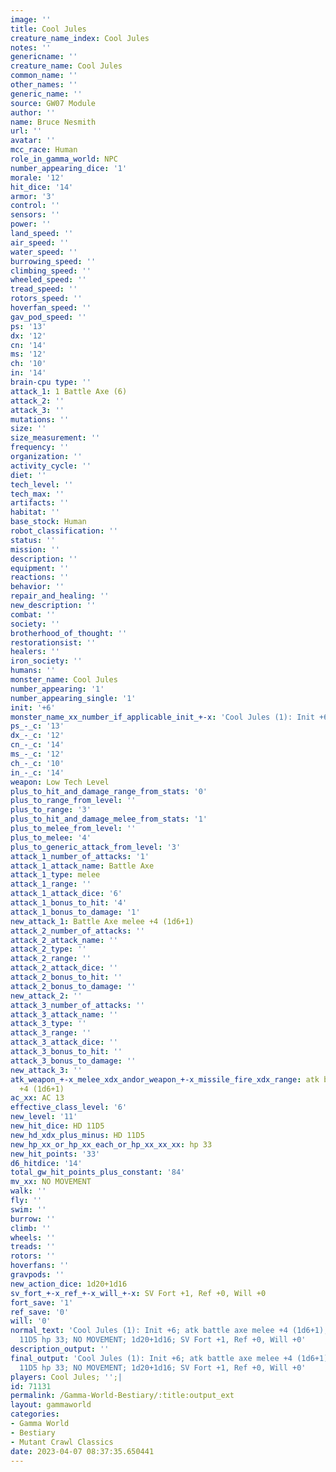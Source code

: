 ```yaml
---
image: ''
title: Cool Jules
creature_name_index: Cool Jules
notes: ''
genericname: ''
creature_name: Cool Jules
common_name: ''
other_names: ''
generic_name: ''
source: GW07 Module
author: ''
name: Bruce Nesmith
url: ''
avatar: ''
mcc_race: Human
role_in_gamma_world: NPC
number_appearing_dice: '1'
morale: '12'
hit_dice: '14'
armor: '3'
control: ''
sensors: ''
power: ''
land_speed: ''
air_speed: ''
water_speed: ''
burrowing_speed: ''
climbing_speed: ''
wheeled_speed: ''
tread_speed: ''
rotors_speed: ''
hoverfan_speed: ''
gav_pod_speed: ''
ps: '13'
dx: '12'
cn: '14'
ms: '12'
ch: '10'
in: '14'
brain-cpu type: ''
attack_1: 1 Battle Axe (6)
attack_2: ''
attack_3: ''
mutations: ''
size: ''
size_measurement: ''
frequency: ''
organization: ''
activity_cycle: ''
diet: ''
tech_level: ''
tech_max: ''
artifacts: ''
habitat: ''
base_stock: Human
robot_classification: ''
status: ''
mission: ''
description: ''
equipment: ''
reactions: ''
behavior: ''
repair_and_healing: ''
new_description: ''
combat: ''
society: ''
brotherhood_of_thought: ''
restorationsist: ''
healers: ''
iron_society: ''
humans: ''
monster_name: Cool Jules
number_appearing: '1'
number_appearing_single: '1'
init: '+6'
monster_name_xx_number_if_applicable_init_+-x: 'Cool Jules (1): Init +6'
ps_-_c: '13'
dx_-_c: '12'
cn_-_c: '14'
ms_-_c: '12'
ch_-_c: '10'
in_-_c: '14'
weapon: Low Tech Level
plus_to_hit_and_damage_range_from_stats: '0'
plus_to_range_from_level: ''
plus_to_range: '3'
plus_to_hit_and_damage_melee_from_stats: '1'
plus_to_melee_from_level: ''
plus_to_melee: '4'
plus_to_generic_attack_from_level: '3'
attack_1_number_of_attacks: '1'
attack_1_attack_name: Battle Axe
attack_1_type: melee
attack_1_range: ''
attack_1_attack_dice: '6'
attack_1_bonus_to_hit: '4'
attack_1_bonus_to_damage: '1'
new_attack_1: Battle Axe melee +4 (1d6+1)
attack_2_number_of_attacks: ''
attack_2_attack_name: ''
attack_2_type: ''
attack_2_range: ''
attack_2_attack_dice: ''
attack_2_bonus_to_hit: ''
attack_2_bonus_to_damage: ''
new_attack_2: ''
attack_3_number_of_attacks: ''
attack_3_attack_name: ''
attack_3_type: ''
attack_3_range: ''
attack_3_attack_dice: ''
attack_3_bonus_to_hit: ''
attack_3_bonus_to_damage: ''
new_attack_3: ''
atk_weapon_+-x_melee_xdx_andor_weapon_+-x_missile_fire_xdx_range: atk battle axe melee
  +4 (1d6+1)
ac_xx: AC 13
effective_class_level: '6'
new_level: '11'
new_hit_dice: HD 11D5
new_hd_xdx_plus_minus: HD 11D5
new_hp_xx_or_hp_xx_each_or_hp_xx_xx_xx: hp 33
new_hit_points: '33'
d6_hitdice: '14'
total_gw_hit_points_plus_constant: '84'
mv_xx: NO MOVEMENT
walk: ''
fly: ''
swim: ''
burrow: ''
climb: ''
wheels: ''
treads: ''
rotors: ''
hoverfans: ''
gravpods: ''
new_action_dice: 1d20+1d16
sv_fort_+-x_ref_+-x_will_+-x: SV Fort +1, Ref +0, Will +0
fort_save: '1'
ref_save: '0'
will: '0'
normal_text: 'Cool Jules (1): Init +6; atk battle axe melee +4 (1d6+1); AC 13; HD
  11D5 hp 33; NO MOVEMENT; 1d20+1d16; SV Fort +1, Ref +0, Will +0'
description_output: ''
final_output: 'Cool Jules (1): Init +6; atk battle axe melee +4 (1d6+1); AC 13; HD
  11D5 hp 33; NO MOVEMENT; 1d20+1d16; SV Fort +1, Ref +0, Will +0'
players: Cool Jules; '';|
id: 71131
permalink: /Gamma-World-Bestiary/:title:output_ext
layout: gammaworld
categories:
- Gamma World
- Bestiary
- Mutant Crawl Classics
date: 2023-04-07 08:37:35.650441
---
```

